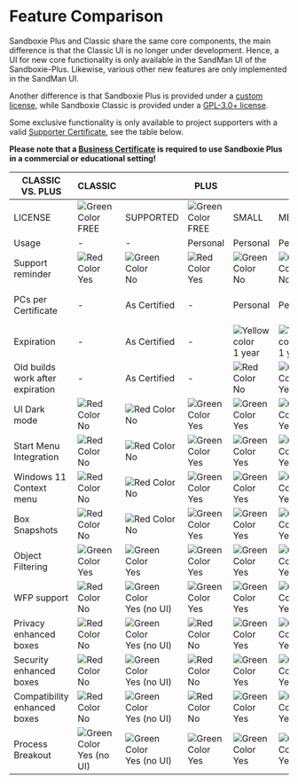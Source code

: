 # Feature Comparison

Sandboxie Plus and Classic share the same core components, the main difference is that the Classic UI is no longer under development. Hence, a UI for new core functionality is only available in the SandMan UI of the Sandboxie-Plus. Likewise, various other new features are only implemented in the SandMan UI.

Another difference is that Sandboxie Plus is provided under a [custom license](https://github.com/sandboxie-plus/Sandboxie/blob/master/Installer/license.txt), while Sandboxie Classic is provided under a [GPL-3.0+ license](https://github.com/sandboxie-plus/Sandboxie/blob/master/LICENSE).

Some exclusive functionality is only available to project supporters with a valid [Supporter Certificate](https://sandboxie-plus.com/supporter-certificate/), see the table below.

**Please note that a [Business Certificate](https://xanasoft.com/product/sandboxie-plus-business-certificate/) is required to use Sandboxie Plus in a commercial or educational setting!**

| CLASSIC VS. PLUS                 | CLASSIC |              | PLUS     |          |          |                    |            |                    |
|----------------------------------|---------|--------------|----------|----------|----------|--------------------|------------|--------------------|
| LICENSE                          | ![Green Color](https://placeholder.antonshell.me/img?width=15&color_bg=green&text=+) FREE    | SUPPORTED    | ![Green Color](https://placeholder.antonshell.me/img?width=15&color_bg=green&text=+) FREE     | SMALL    | MEDIUM   | LARGE              | BUSINESS   | HUGE               |
| Usage                            |    -     |       -       | Personal | Personal | Personal | Personal           | Commercial | Commercial         |
| Support reminder                 |![Red Color](https://placeholder.antonshell.me/img?width=15&color_bg=FF0000&text=+) Yes     |![Green Color](https://placeholder.antonshell.me/img?width=15&color_bg=green&text=+) No           |![Red Color](https://placeholder.antonshell.me/img?width=15&color_bg=FF0000&text=+) Yes      |![Green Color](https://placeholder.antonshell.me/img?width=15&color_bg=green&text=+) No       |![Green Color](https://placeholder.antonshell.me/img?width=15&color_bg=green&text=+) No       |![Green Color](https://placeholder.antonshell.me/img?width=15&color_bg=green&text=+) No                 |![Green Color](https://placeholder.antonshell.me/img?width=15&color_bg=green&text=+) No         |![Green Color](https://placeholder.antonshell.me/img?width=15&color_bg=green&text=+) No                 |
| PCs per Certificate              |     -    | As Certified |    -      | Personal | Personal | Personal and Family | 1          | Personal and Family |
| Expiration                       |     -    | As Certified |    -      | ![Yellow color](https://placeholder.antonshell.me/img?width=15&color_bg=FFFF00&text=+) 1 year   |![Yellow color](https://placeholder.antonshell.me/img?width=15&color_bg=FFFF00&text=+) 1 year   | ![Yellow color](https://placeholder.antonshell.me/img?width=15&color_bg=FFFF00&text=+) 2 years            | ![Yellow color](https://placeholder.antonshell.me/img?width=15&color_bg=FFFF00&text=+) 1 year     | ![Green Color](https://placeholder.antonshell.me/img?width=15&color_bg=green&text=+) No                 |
| Old builds work after expiration |     -    | As Certified |    -      | ![Red Color](https://placeholder.antonshell.me/img?width=15&color_bg=FF0000&text=+) No       | ![Green Color](https://placeholder.antonshell.me/img?width=15&color_bg=green&text=+) Yes      | ![Green Color](https://placeholder.antonshell.me/img?width=15&color_bg=green&text=+) Yes                | ![Green Color](https://placeholder.antonshell.me/img?width=15&color_bg=green&text=+) Yes        | ![Green Color](https://placeholder.antonshell.me/img?width=15&color_bg=green&text=+) Yes                |
| UI Dark mode                     | ![Red Color](https://placeholder.antonshell.me/img?width=15&color_bg=FF0000&text=+) No      | ![Red Color](https://placeholder.antonshell.me/img?width=15&color_bg=FF0000&text=+) No           | ![Green Color](https://placeholder.antonshell.me/img?width=15&color_bg=green&text=+) Yes      | ![Green Color](https://placeholder.antonshell.me/img?width=15&color_bg=green&text=+) Yes      | ![Green Color](https://placeholder.antonshell.me/img?width=15&color_bg=green&text=+) Yes      | ![Green Color](https://placeholder.antonshell.me/img?width=15&color_bg=green&text=+) Yes                | ![Green Color](https://placeholder.antonshell.me/img?width=15&color_bg=green&text=+) Yes        | ![Green Color](https://placeholder.antonshell.me/img?width=15&color_bg=green&text=+) Yes                |
| Start Menu Integration           | ![Red Color](https://placeholder.antonshell.me/img?width=15&color_bg=FF0000&text=+) No      | ![Red Color](https://placeholder.antonshell.me/img?width=15&color_bg=FF0000&text=+) No           | ![Green Color](https://placeholder.antonshell.me/img?width=15&color_bg=green&text=+) Yes      | ![Green Color](https://placeholder.antonshell.me/img?width=15&color_bg=green&text=+) Yes      | ![Green Color](https://placeholder.antonshell.me/img?width=15&color_bg=green&text=+) Yes      | ![Green Color](https://placeholder.antonshell.me/img?width=15&color_bg=green&text=+) Yes                | ![Green Color](https://placeholder.antonshell.me/img?width=15&color_bg=green&text=+) Yes        | ![Green Color](https://placeholder.antonshell.me/img?width=15&color_bg=green&text=+) Yes                |
| Windows 11 Context menu          | ![Red Color](https://placeholder.antonshell.me/img?width=15&color_bg=FF0000&text=+) No      | ![Red Color](https://placeholder.antonshell.me/img?width=15&color_bg=FF0000&text=+) No           | ![Green Color](https://placeholder.antonshell.me/img?width=15&color_bg=green&text=+) Yes      | ![Green Color](https://placeholder.antonshell.me/img?width=15&color_bg=green&text=+) Yes      | ![Green Color](https://placeholder.antonshell.me/img?width=15&color_bg=green&text=+) Yes      | ![Green Color](https://placeholder.antonshell.me/img?width=15&color_bg=green&text=+) Yes                | ![Green Color](https://placeholder.antonshell.me/img?width=15&color_bg=green&text=+) Yes        | ![Green Color](https://placeholder.antonshell.me/img?width=15&color_bg=green&text=+) Yes                |
| Box Snapshots                    | ![Red Color](https://placeholder.antonshell.me/img?width=15&color_bg=FF0000&text=+) No      | ![Red Color](https://placeholder.antonshell.me/img?width=15&color_bg=FF0000&text=+) No           | ![Green Color](https://placeholder.antonshell.me/img?width=15&color_bg=green&text=+) Yes      | ![Green Color](https://placeholder.antonshell.me/img?width=15&color_bg=green&text=+) Yes      | ![Green Color](https://placeholder.antonshell.me/img?width=15&color_bg=green&text=+) Yes      | ![Green Color](https://placeholder.antonshell.me/img?width=15&color_bg=green&text=+) Yes                | ![Green Color](https://placeholder.antonshell.me/img?width=15&color_bg=green&text=+) Yes        | ![Green Color](https://placeholder.antonshell.me/img?width=15&color_bg=green&text=+) Yes                |
| Object Filtering                 | ![Green Color](https://placeholder.antonshell.me/img?width=15&color_bg=green&text=+) Yes     | ![Green Color](https://placeholder.antonshell.me/img?width=15&color_bg=green&text=+) Yes          | ![Green Color](https://placeholder.antonshell.me/img?width=15&color_bg=green&text=+) Yes      | ![Green Color](https://placeholder.antonshell.me/img?width=15&color_bg=green&text=+) Yes      | ![Green Color](https://placeholder.antonshell.me/img?width=15&color_bg=green&text=+) Yes      | ![Green Color](https://placeholder.antonshell.me/img?width=15&color_bg=green&text=+) Yes                | ![Green Color](https://placeholder.antonshell.me/img?width=15&color_bg=green&text=+) Yes        | ![Green Color](https://placeholder.antonshell.me/img?width=15&color_bg=green&text=+) Yes                |
| WFP support                      | ![Red Color](https://placeholder.antonshell.me/img?width=15&color_bg=FF0000&text=+) No      | ![Green Color](https://placeholder.antonshell.me/img?width=15&color_bg=green&text=+) Yes (no UI)  | ![Green Color](https://placeholder.antonshell.me/img?width=15&color_bg=green&text=+) Yes      | ![Green Color](https://placeholder.antonshell.me/img?width=15&color_bg=green&text=+) Yes      | ![Green Color](https://placeholder.antonshell.me/img?width=15&color_bg=green&text=+) Yes      | ![Green Color](https://placeholder.antonshell.me/img?width=15&color_bg=green&text=+) Yes                | ![Green Color](https://placeholder.antonshell.me/img?width=15&color_bg=green&text=+) Yes        | ![Green Color](https://placeholder.antonshell.me/img?width=15&color_bg=green&text=+) Yes                |
| Privacy enhanced boxes           | ![Red Color](https://placeholder.antonshell.me/img?width=15&color_bg=FF0000&text=+) No      | ![Green Color](https://placeholder.antonshell.me/img?width=15&color_bg=green&text=+) Yes (no UI)  | ![Red Color](https://placeholder.antonshell.me/img?width=15&color_bg=FF0000&text=+) No       | ![Green Color](https://placeholder.antonshell.me/img?width=15&color_bg=green&text=+) Yes      | ![Green Color](https://placeholder.antonshell.me/img?width=15&color_bg=green&text=+) Yes      | ![Green Color](https://placeholder.antonshell.me/img?width=15&color_bg=green&text=+) Yes                | ![Green Color](https://placeholder.antonshell.me/img?width=15&color_bg=green&text=+) Yes        | ![Green Color](https://placeholder.antonshell.me/img?width=15&color_bg=green&text=+) Yes                |
| Security enhanced boxes          | ![Red Color](https://placeholder.antonshell.me/img?width=15&color_bg=FF0000&text=+) No      | ![Green Color](https://placeholder.antonshell.me/img?width=15&color_bg=green&text=+) Yes (no UI)  | ![Red Color](https://placeholder.antonshell.me/img?width=15&color_bg=FF0000&text=+) No       | ![Green Color](https://placeholder.antonshell.me/img?width=15&color_bg=green&text=+) Yes      | ![Green Color](https://placeholder.antonshell.me/img?width=15&color_bg=green&text=+) Yes      | ![Green Color](https://placeholder.antonshell.me/img?width=15&color_bg=green&text=+) Yes                | ![Green Color](https://placeholder.antonshell.me/img?width=15&color_bg=green&text=+) Yes        | ![Green Color](https://placeholder.antonshell.me/img?width=15&color_bg=green&text=+) Yes                |
| Compatibility enhanced boxes    | ![Red Color](https://placeholder.antonshell.me/img?width=15&color_bg=FF0000&text=+) No      | ![Green Color](https://placeholder.antonshell.me/img?width=15&color_bg=green&text=+) Yes (no UI)  | ![Red Color](https://placeholder.antonshell.me/img?width=15&color_bg=FF0000&text=+) No       | ![Green Color](https://placeholder.antonshell.me/img?width=15&color_bg=green&text=+) Yes      | ![Green Color](https://placeholder.antonshell.me/img?width=15&color_bg=green&text=+) Yes      | ![Green Color](https://placeholder.antonshell.me/img?width=15&color_bg=green&text=+) Yes                | ![Green Color](https://placeholder.antonshell.me/img?width=15&color_bg=green&text=+) Yes        | ![Green Color](https://placeholder.antonshell.me/img?width=15&color_bg=green&text=+) Yes                |
| Process Breakout                 | ![Green Color](https://placeholder.antonshell.me/img?width=15&color_bg=green&text=+) Yes (no UI)      | ![Green Color](https://placeholder.antonshell.me/img?width=15&color_bg=green&text=+) Yes (no UI)  | ![Green Color](https://placeholder.antonshell.me/img?width=15&color_bg=green&text=+) Yes       | ![Green Color](https://placeholder.antonshell.me/img?width=15&color_bg=green&text=+) Yes      | ![Green Color](https://placeholder.antonshell.me/img?width=15&color_bg=green&text=+) Yes      | ![Green Color](https://placeholder.antonshell.me/img?width=15&color_bg=green&text=+) Yes                | ![Green Color](https://placeholder.antonshell.me/img?width=15&color_bg=green&text=+) Yes        | ![Green Color](https://placeholder.antonshell.me/img?width=15&color_bg=green&text=+) Yes                |
